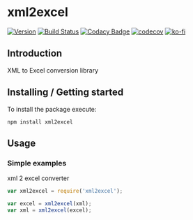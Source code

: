 # xml2excel

[![Version](https://img.shields.io/npm/v/xml2excel.svg)](https://npmjs.org/package/xml2excel)
[![Build Status](https://img.shields.io/travis/pikamachu/pika-xml2excel/master.svg)](https://travis-ci.org/pikamachu/pika-xml2excel)
[![Codacy Badge](https://api.codacy.com/project/badge/Grade/7a5d465f487e4f55a8e50e8201cc69b1)](https://www.codacy.com/project/antonio.marin.jimenez/pika-xml2excel/dashboard?utm_source=github.com&amp;utm_medium=referral&amp;utm_content=pikamachu/pika-xml2excel&amp;utm_campaign=Badge_Grade_Dashboard)
[![codecov](https://codecov.io/gh/pikamachu/pika-xml2excel/branch/master/graph/badge.svg)](https://codecov.io/gh/pikamachu/pika-xml2excel)
[![ko-fi](https://www.ko-fi.com/img/githubbutton_sm.svg)](https://ko-fi.com/Q5Q21TCUG)

## Introduction

XML to Excel conversion library

## Installing / Getting started

To install the package execute:

```shell
npm install xml2excel
```

## Usage

### Simple examples
xml 2 excel converter

```js
var xml2excel = require('xml2excel');

var excel = xml2excel(xml);
var xml = xml2excel(excel);


```
